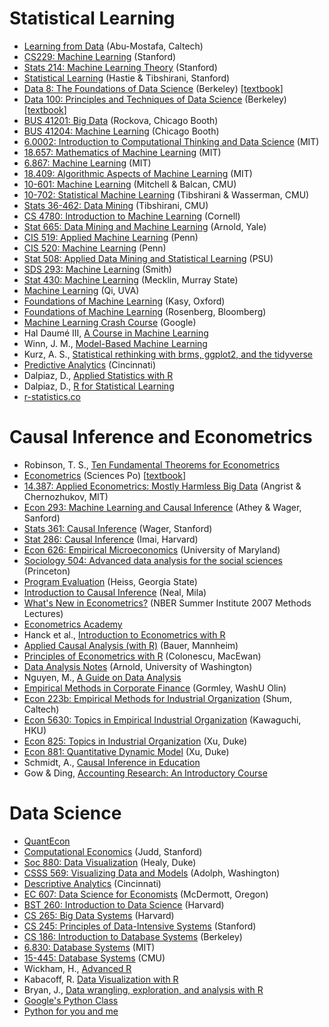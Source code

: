 # Statistical Learning

- [Learning from Data](https://work.caltech.edu/telecourse.html) (Abu-Mostafa, Caltech)
- [CS229: Machine Learning](http://cs229.stanford.edu/index.html) (Stanford)
- [Stats 214: Machine Learning Theory](http://web.stanford.edu/class/stats214/) (Stanford)
- [Statistical Learning](https://www.edx.org/course/statistical-learning) (Hastie & Tibshirani, Stanford)
- [Data 8: The Foundations of Data Science](http://data8.org/) (Berkeley) [[textbook](https://inferentialthinking.com/chapters/intro.html)]
- [Data 100: Principles and Techniques of Data Science](https://ds100.org/) (Berkeley) [[textbook](https://www.textbook.ds100.org/intro.html)]
- [BUS 41201: Big Data](http://veronikarock.com/) (Rockova, Chicago Booth)
- [BUS 41204: Machine Learning](https://chicagoboothml.github.io/MachineLearning_Fall2015/) (Chicago Booth)
- [6.0002: Introduction to Computational Thinking and Data Science](https://ocw.mit.edu/courses/electrical-engineering-and-computer-science/6-0002-introduction-to-computational-thinking-and-data-science-fall-2016/) (MIT)
- [18.657: Mathematics of Machine Learning](https://ocw.mit.edu/courses/mathematics/18-657-mathematics-of-machine-learning-fall-2015/) (MIT)
- [6.867: Machine Learning](https://ocw.mit.edu/courses/electrical-engineering-and-computer-science/6-867-machine-learning-fall-2006/) (MIT)
- [18.409: Algorithmic Aspects of Machine Learning](https://ocw.mit.edu/courses/mathematics/18-409-algorithmic-aspects-of-machine-learning-spring-2015/) (MIT)
- [10-601: Machine Learning](http://www.cs.cmu.edu/~ninamf/courses/601sp15/index.html) (Mitchell & Balcan, CMU)
- [10-702: Statistical Machine Learning](https://www.stat.cmu.edu/~ryantibs/statml/) (Tibshirani & Wasserman, CMU)
- [Stats 36-462: Data Mining](https://www.stat.cmu.edu/~ryantibs/datamining/) (Tibshirani, CMU)
- [CS 4780: Introduction to Machine Learning](https://www.cs.cornell.edu/courses/cs4780/) (Cornell)
- [Stat 665: Data Mining and Machine Learning](http://statsmaths.github.io/stat665/) (Arnold, Yale)
- [CIS 519: Applied Machine Learning](https://www.seas.upenn.edu/~cis519/fall2018/index.html) (Penn)
- [CIS 520: Machine Learning](https://alliance.seas.upenn.edu/~cis520/dynamic/2021/wiki/index.php?n=Main.HomePage) (Penn)
- [Stat 508: Applied Data Mining and Statistical Learning](https://online.stat.psu.edu/stat508/) (PSU)
- [SDS 293: Machine Learning](http://www.science.smith.edu/~jcrouser/SDS293/) (Smith)
- [Stat 430: Machine Learning](http://campus.murraystate.edu/academic/faculty/cmecklin/STA430/_book/) (Mecklin, Murray State)
- [Machine Learning](https://qiyanjun.github.io/2020f-UVA-CS-MachineLearningDeep/) (Qi, UVA)
- [Foundations of Machine Learning](https://maxkasy.github.io/home/ML_Oxford_2022/) (Kasy, Oxford)
- [Foundations of Machine Learning](https://bloomberg.github.io/foml/#home) (Rosenberg, Bloomberg)
- [Machine Learning Crash Course](https://developers.google.com/machine-learning/crash-course/ml-intro) (Google)
- Hal Daumé III, [A Course in Machine Learning](http://ciml.info/) 
- Winn, J. M., [Model-Based Machine Learning](https://www.mbmlbook.com/)
- Kurz, A. S., [Statistical rethinking with brms, ggplot2, and the tidyverse](https://bookdown.org/content/4857/) 
- [Predictive Analytics](http://uc-r.github.io/predictive) (Cincinnati)
- Dalpiaz, D., [Applied Statistics with R](https://daviddalpiaz.github.io/appliedstats/)
- Dalpiaz, D., [R for Statistical Learning](https://daviddalpiaz.github.io/r4sl/)
- [r-statistics.co](http://r-statistics.co/)

# Causal Inference and Econometrics

- Robinson, T. S., [Ten Fundamental Theorems for Econometrics](https://bookdown.org/ts_robinson1994/10_fundamental_theorems_for_econometrics/)
- [Econometrics](https://github.com/ScPoEcon/ScPoEconometrics) (Sciences Po) [[textbook](https://scpoecon.github.io/ScPoEconometrics/)]
- [14.387: Applied Econometrics: Mostly Harmless Big Data](https://ocw.mit.edu/courses/economics/14-387-applied-econometrics-mostly-harmless-big-data-fall-2014/index.htm) (Angrist & Chernozhukov, MIT)
- [Econ 293: Machine Learning and Causal Inference](https://gsbdbi.github.io/ml_tutorial/) (Athey & Wager, Sanford)
- [Stats 361: Causal Inference](https://web.stanford.edu/~swager/stats361.pdf) (Wager, Stanford)
- [Stat 286: Causal Inference](https://imai.fas.harvard.edu/teaching/cause.html) (Imai, Harvard)
- [Econ 626: Empirical Microeconomics](http://economics.ozier.com/econ626/) (University of Maryland)
- [Sociology 504: Advanced data analysis for the social sciences](http://www.princeton.edu/~mjs3/soc504_s2015/) (Princeton)
- [Program Evaluation](https://evalsp20.classes.andrewheiss.com/syllabus/) (Heiss, Georgia State)
- [Introduction to Causal Inference](https://www.bradyneal.com/causal-inference-course) (Neal, Mila)
- [What's New in Econometrics?](https://www.nber.org/lecture/summer-institute-2007-methods-lectures-whats-new-econometrics) (NBER Summer Institute 2007 Methods Lectures)
- [Econometrics Academy](https://sites.google.com/site/econometricsacademy/masters-econometrics)
- Hanck et al., [Introduction to Econometrics with R](https://bookdown.org/machar1991/ITER/)
- [Applied Causal Analysis (with R)](https://bookdown.org/paul/applied-causal-analysis/) (Bauer, Mannheim)
- [Principles of Econometrics with  R](https://bookdown.org/ccolonescu/RPoE4/) (Colonescu, MacEwan)
- [Data Analysis Notes](https://jrnold.github.io/intro-methods-notes/) (Arnold, University of Washington)
- Nguyen, M., [A Guide on Data Analysis](https://bookdown.org/mike/data_analysis/)
- [Empirical Methods in Corporate Finance](http://www.gormley.info/phd-notes.html) (Gormley, WashU Olin)
- [Econ 223b: Empirical Methods for Industrial Organization](https://www.its.caltech.edu/~mshum/gradio/ioclass.html) (Shum, Caltech)
- [Econ 5630: Topics in Empirical Industrial Organization](https://kohei-kawaguchi.github.io/EmpiricalIO/) (Kawaguchi, HKU)
- [Econ 825: Topics in Industrial Organization](https://sites.google.com/site/yixusite/econ-825-topics-in-io?authuser=0) (Xu, Duke)
- [Econ 881: Quantitative Dynamic Model](https://sites.google.com/site/yixusite/econ881-32-quantitative-dynamic-model?authuser=0) (Xu, Duke)
- Schmidt, A., [Causal Inference in Education](https://bookdown.org/aschmi11/causal_inf/)
- Gow & Ding, [Accounting Research: An Introductory Course](http://www.iangow.me/far_book/)

# Data Science

- [QuantEcon](https://quantecon.org/)
- [Computational Economics](https://github.com/KennethJudd/CompEcon2020) (Judd, Stanford)
- [Soc 880: Data Visualization](http://socviz.github.io/soc880/) (Healy, Duke)
- [CSSS 569: Visualizing Data and Models](http://faculty.washington.edu/cadolph/index.php?page=22) (Adolph, Washington)
- [Descriptive Analytics](http://uc-r.github.io/descriptive) (Cincinnati)
- [EC 607: Data Science for Economists](https://github.com/uo-ec607/lectures) (McDermott, Oregon)
- [BST 260: Introduction to Data Science](https://datasciencelabs.github.io/index.html) (Harvard)
- [CS 265: Big Data Systems](http://daslab.seas.harvard.edu/classes/cs265/) (Harvard)
- [CS 245: Principles of Data-Intensive Systems](https://web.stanford.edu/class/cs245/) (Stanford)
- [CS 186: Introduction to Database Systems](https://cs186berkeley.net/) (Berkeley)
- [6.830: Database Systems](https://ocw.mit.edu/courses/electrical-engineering-and-computer-science/6-830-database-systems-fall-2010/index.htm) (MIT)
- [15-445: Database Systems](https://15445.courses.cs.cmu.edu/fall2021/) (CMU)
- Wickham, H., [Advanced R](https://adv-r.hadley.nz/index.html)
- Kabacoff, R. [Data Visualization with R](https://rkabacoff.github.io/datavis/)
- Bryan, J., [Data wrangling, exploration, and analysis with R](https://stat545.com/index.html)
- [Google's Python Class](https://developers.google.com/edu/python/)
- [Python for you and me](https://pymbook.readthedocs.io/en/latest/)
